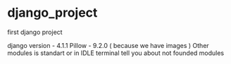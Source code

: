 # django_project
first django project

django version - 4.1.1
Pillow - 9.2.0 ( because we have images )
Other modules is standart or in IDLE terminal tell you about not founded modules 

